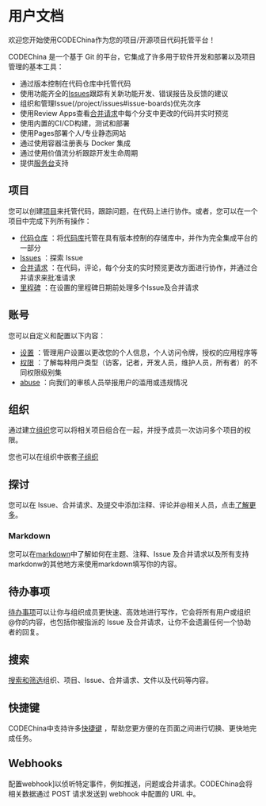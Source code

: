 # 用户文档[](#user "Permalink")

欢迎您开始使用CODEChina作为您的项目/开源项目代码托管平台！

CODEChina 是一个基于 Git 的平台，它集成了许多用于软件开发和部署以及项目管理的基本工具：

*   通过版本控制在代码仓库中托管代码
*   使用功能齐全的[Issues](/project/issues#issues-list)跟踪有关新功能开发、错误报告及反馈的建议
*   组织和管理Issue(/project/issues#issue-boards)优先次序
*   使用Review Apps查看[合并请求](/project/merge_requests)中每个分支中更改的代码并实时预览
*   使用内置的CI/CD构建，测试和部署
*   使用Pages部署个人/专业静态网站
*   通过使用容器注册表与 Docker 集成
*   通过使用价值流分析跟踪开发生命周期
*   提供[服务台](/project/service_desk)支持

## 项目[](#project "Permalink")

您可以创建[项目](project)来托管代码，跟踪问题，在代码上进行协作。或者，您可以在一个项目中完成下列所有操作：

*   [代码仓库](/project/repo) ：将[代码库](/project/repo)托管在具有版本控制的存储库中，并作为完全集成平台的一部分
*   [Issues](/project/issues) ：探索 Issue
*   [合并请求](/project/merge_requests) ：在代码，评论，每个分支的实时预览更改方面进行协作，并通过合并请求来批准请求
*   [里程碑](/project/milestone) ：在设置的里程碑日期前处理多个Issue及合并请求

## 账号[](#account "Permalink")

您可以自定义和配置以下内容：

*   [设置](/account) ：管理用户设置以更改您的个人信息，个人访问令牌，授权的应用程序等
*   [权限](/permissions) ：了解每种用户类型（访客，记者，开发人员，维护人员，所有者）的不同权限级别集
*   [abuse](/abuse) ：向我们的审核人员举报用户的滥用或违规情况

## 组织[](#organization "Permalink")

通过建立[组织](/org)您可以将相关项目组合在一起，并授予成员一次访问多个项目的权限。

您也可以在组织中嵌套[子组织](/org/sub_org) 

## 探讨[](#discussions "Permalink")

您可以在 Issue、合并请求、及提交中添加注释、评论并@相关人员，点击[了解更多](/discussions)。

### Markdown[](#markdown "Permalink")

您可以在[markdown](/docs/user/markdown)中了解如何在主题、注释、Issue 及合并请求以及所有支持markdonw的其他地方来使用markdown填写你的内容。

## 待办事项[](#todo "Permalink")

[待办事项](/todo)可以让你与组织成员更快速、高效地进行写作，它会将所有用户或组织 @你的内容，也包括你被指派的 Issue 及合并请求，让你不会遗漏任何一个协助者的回复。

## 搜索[](#search "Permalink")

[搜索和筛选](/search)组织、项目、Issue、合并请求、文件以及代码等内容。

## 快捷键[](#shortcutkey "Permalink")

CODEChina中支持许多[快捷键](/shortcutkey) ，帮助您更方便的在页面之间进行切换、更快地完成任务。

## Webhooks[](#webhooks "Permalink")

配置webhook]以侦听特定事件，例如推送，问题或合并请求。CODEChina会将相关数据通过 POST 请求发送到 webhook 中配置的 URL 中。